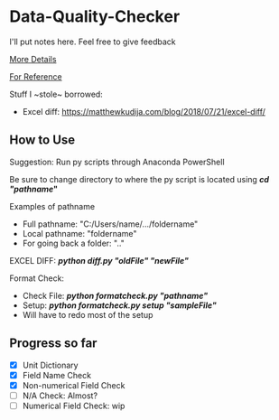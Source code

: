 # Data-Quality-Checker
I'll put notes here. Feel free to give feedback

[More Details](https://github.com/ONRR/Revdoi-Data-Quality/wiki)

[For Reference](https://docs.google.com/document/d/1fem53kzp4PkXbNiEpmJCJsC1mjv_ELOK9bDdLi_UksA/edit?ts=5cffd8a1)

Stuff I ~stole~ borrowed:
* Excel diff: https://matthewkudija.com/blog/2018/07/21/excel-diff/

## How to Use
Suggestion: Run py scripts through Anaconda PowerShell

Be sure to change directory to where the py script is located using **_cd "pathname_"**

Examples of pathname
* Full pathname: "C:/Users/name/.../foldername"
* Local pathname: "foldername"
* For going back a folder: ".."

EXCEL DIFF: **_python diff.py "oldFile" "newFile"_**

Format Check:
* Check File: **_python formatcheck.py "pathname"_**
* Setup: **_python formatcheck.py setup "sampleFile"_**
 * Will have to redo most of the setup

## Progress so far
- [x] Unit Dictionary
- [x] Field Name Check
- [x] Non-numerical Field Check
- [ ] N/A Check: Almost?
- [ ] Numerical Field Check: wip
